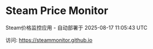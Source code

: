 # Steam Price Monitor

Steam价格监控应用 - 自动部署于 2025-08-17 11:05:43 UTC

访问: https://steammonitor.github.io
